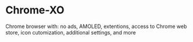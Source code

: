 # Chrome-XO
Chrome browser with: no ads, AMOLED, extentions, access to Chrome web store, icon cutomization, additional settings, and more
